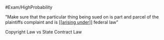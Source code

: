 #Exam/HighProbability

"Make sure that the particular thing being sued on is part and parcel of the plaintiffs complaint and is <u>[[arising under]]</u> federal law"

Copyright Law vs State Contract Law